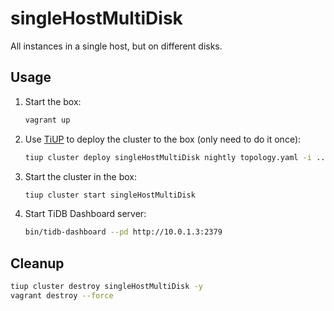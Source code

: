 # singleHostMultiDisk

All instances in a single host, but on different disks.

## Usage

1. Start the box:

   ```bash
   vagrant up
   ```

1. Use [TiUP](https://tiup.io/) to deploy the cluster to the box (only need to do it once):

   ```bash
   tiup cluster deploy singleHostMultiDisk nightly topology.yaml -i ../_shared/vagrant_key -y --user vagrant
   ```

1. Start the cluster in the box:

   ```bash
   tiup cluster start singleHostMultiDisk
   ```

1. Start TiDB Dashboard server:

   ```bash
   bin/tidb-dashboard --pd http://10.0.1.3:2379
   ```

## Cleanup

```bash
tiup cluster destroy singleHostMultiDisk -y
vagrant destroy --force
```
